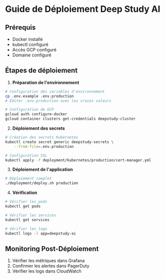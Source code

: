 # Guide de Déploiement Deep Study AI

## Prérequis
- Docker installé
- kubectl configuré
- Accès GCP configuré
- Domaine configuré

## Étapes de déploiement

1. **Préparation de l'environnement**
```bash
# Configuration des variables d'environnement
cp .env.example .env.production
# Éditer .env.production avec les vraies valeurs

# Configuration de GCP
gcloud auth configure-docker
gcloud container clusters get-credentials deepstudy-cluster
```

2. **Déploiement des secrets**
```bash
# Création des secrets Kubernetes
kubectl create secret generic deepstudy-secrets \
    --from-file=.env.production

# Configuration SSL
kubectl apply -f deployment/kubernetes/production/cert-manager.yml
```

3. **Déploiement de l'application**
```bash
# Déploiement complet
./deployment/deploy.sh production
```

4. **Vérification**
```bash
# Vérifier les pods
kubectl get pods

# Vérifier les services
kubectl get services

# Vérifier les logs
kubectl logs -l app=deepstudy-ai
```

## Monitoring Post-Déploiement

1. Vérifier les métriques dans Grafana
2. Confirmer les alertes dans PagerDuty
3. Vérifier les logs dans CloudWatch 
